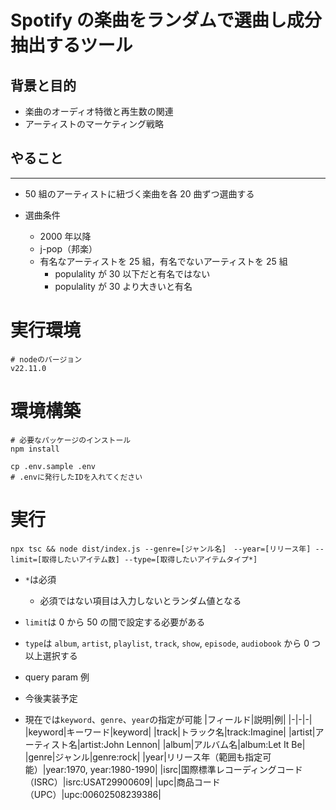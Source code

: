 # Spotify の楽曲をランダムで選曲し成分抽出するツール

## 背景と目的

-   楽曲のオーディオ特徴と再生数の関連
-   アーティストのマーケティング戦略

## やること

---

-   50 組のアーティストに紐づく楽曲を各 20 曲ずつ選曲する

-   選曲条件
    -   2000 年以降
    -   j-pop（邦楽）
    -   有名なアーティストを 25 組，有名でないアーティストを 25 組
        -   populality が 30 以下だと有名ではない
        -   populality が 30 より大きいと有名

# 実行環境

```shell
# nodeのバージョン
v22.11.0
```

# 環境構築

```shell
# 必要なパッケージのインストール
npm install
```

```shell
cp .env.sample .env
# .envに発行したIDを入れてください
```

# 実行

```shell
npx tsc && node dist/index.js --genre=[ジャンル名]　--year=[リリース年] --limit=[取得したいアイテム数] --type=[取得したいアイテムタイプ*]
```

-   `*`は必須
    -   必須ではない項目は入力しないとランダム値となる
-   `limit`は 0 から 50 の間で設定する必要がある
-   `type`は `album`, `artist`, `playlist`, `track`, `show`, `episode`, `audiobook` から 0 つ以上選択する

-   query param 例
-   今後実装予定
-   現在では`keyword`、`genre`、`year`の指定が可能
    |フィールド|説明|例|
    |-|-|-|
    |keyword|キーワード|keyword|
    |track|トラック名|track:Imagine|
    |artist|アーティスト名|artist:John Lennon|
    |album|アルバム名|album:Let It Be|
    |genre|ジャンル|genre:rock|
    |year|リリース年（範囲も指定可能）|year:1970, year:1980-1990|
    |isrc|国際標準レコーディングコード（ISRC）|isrc:USAT29900609|
    |upc|商品コード（UPC）|upc:00602508239386|
